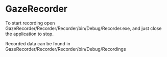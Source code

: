 # GazeRecorder
To start recording open GazeRecorder/Recorder/Recorder/bin/Debug/Recorder.exe, and just close the application to stop.


Recorded data can be found in GazeRecorder/Recorder/Recorder/bin/Debug/Recordings
